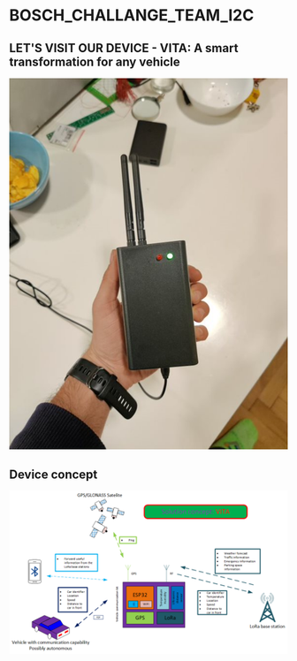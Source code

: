 # BOSCH_CHALLANGE_TEAM_I2C
## LET'S VISIT OUR DEVICE - VITA: A smart transformation for any vehicle
![DEVICE_2](images/IMG_20211127_205158.jpg)
## Device concept
![DEVICE_2](images/Global2.png)
